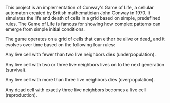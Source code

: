 This project is an implementation of Conway's Game of Life, a cellular automaton created by British mathematician John Conway in 1970. It simulates the life and death of cells in a grid based on simple, predefined rules. The Game of Life is famous for showing how complex patterns can emerge from simple initial conditions.

The game operates on a grid of cells that can either be alive or dead, and it evolves over time based on the following four rules:

Any live cell with fewer than two live neighbors dies (underpopulation).


Any live cell with two or three live neighbors lives on to the next generation (survival).


Any live cell with more than three live neighbors dies (overpopulation).


Any dead cell with exactly three live neighbors becomes a live cell (reproduction).
